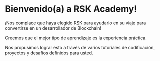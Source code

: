 # Bienvenido(a) a RSK Academy!

¡Nos complace que haya elegido RSK para ayudarlo en su viaje para convertirse en un desarrollador de Blockchain!

Creemos que el mejor tipo de aprendizaje es la experiencia práctica.

Nos propusimos lograr esto a través de varios tutoriales de codificación, proyectos y desafíos definidos para usted.
